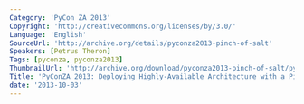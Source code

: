 ```yaml
---
Category: 'PyCon ZA 2013'
Copyright: 'http://creativecommons.org/licenses/by/3.0/'
Language: 'English'
SourceUrl: 'http://archive.org/details/pyconza2013-pinch-of-salt'
Speakers: [Petrus Theron]
Tags: [pyconza, pyconza2013]
ThumbnailUrl: 'http://archive.org/download/pyconza2013-pinch-of-salt/pyconza2013-pinch-of-salt.thumbs/pyconza2013-pinch-of-salt_001050.jpg'
Title: 'PyConZA 2013: Deploying Highly-Available Architecture with a Pinch of Salt'
date: '2013-10-03'
---
```

